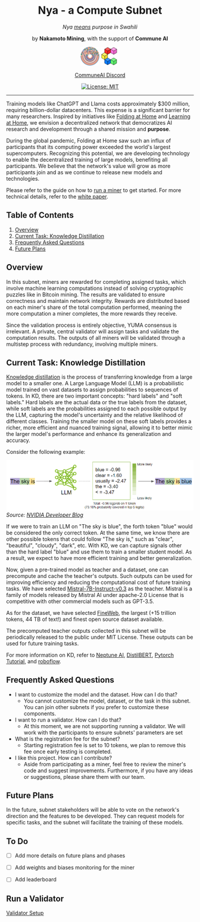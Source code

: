 <div align="center">

# **Nya - a Compute Subnet** <!-- omit in toc -->

*Nya [means](https://www.thebump.com/b/nya-baby-name) purpose in Swahili*

by **Nakamoto Mining**, with the support of **Commune AI**

[![Nakamoto Mining](./assets/nakamoto_50px.png)](https://nakamotomining.ai/) [![Commune AI](./assets/communeai_50px.png)](https://communeai.org/)

[CommuneAI Discord](https://discord.gg/communeai) 


[![License: MIT](https://img.shields.io/badge/License-MIT-yellow.svg)](https://opensource.org/licenses/MIT) 

---
</div>

Training models like ChatGPT and Llama costs approximately $300 million, requiring billion-dollar datacenters. This expense is a significant barrier for many researchers. Inspired by initiatives like [Folding at Home](https://foldingathome.org/) and [Learning at Home](https://github.com/learning-at-home/hivemind), we envision a decentralized network that democratizes AI research and development through a shared mission and **purpose**. 

During the global pandemic, Folding at Home saw such an influx of participants that its computing power exceeded the world's largest supercomputers. Recognizing this potential, we are developing technology to enable the decentralized training of large models, benefiting all participants. We believe that the network's value will grow as more participants join and as we continue to release new models and technologies. 

Please refer to the guide on how to [run a miner](docs/run_a_miner.md) to get started. For more technical details, refer to the [white paper](docs/white_paper.md).

## Table of Contents

1. [Overview](#Overview)
2. [Current Task: Knowledge Distillation](#task)
3. [Frequently Asked Questions](#faq)
4. [Future Plans](#future)

## Overview

In this subnet, miners are rewarded for completing assigned tasks, which involve machine learning computations instead of solving cryptographic puzzles like in Bitcoin mining. The results are validated to ensure correctness and maintain network integrity. Rewards are distributed based on each miner's share of the total computation performed, meaning the more computation a miner completes, the more rewards they receive.


Since the validation process is entirely objective, YUMA consensus is irrelevant. A private, central validator will assign tasks and validate the computation results. The outputs of all miners will be validated through a multistep process with redundancy, involving multiple miners.

## Current Task: Knowledge Distillation <a name="task" />

[Knowledge distillation][kd] 
is the process of transferring knowledge from a large model to a smaller one. A Large Language Model (LLM) is a probabilistic model trained on vast datasets to assign probabilities to sequences of tokens. In KD, there are two important concepts: "hard labels" and "soft labels." Hard labels are the actual data or the true labels from the dataset, while soft labels are the probabilities assigned to each possible output by the LLM, capturing the model's uncertainty and the relative likelihood of different classes. Training the smaller model on these soft labels provides a richer, more efficient and nuanced training signal, allowing it to better mimic the larger model's performance and enhance its generalization and accuracy.

Consider the following example:

![LLM](./assets/llm_output.png)
*Source: [NVIDIA Developer Blog](https://developer.nvidia.com/blog/how-to-get-better-outputs-from-your-large-language-model/)*

If we were to train an LLM on "The sky is blue", the forth token "blue" would be considered the only correct token. At the same time, we know there are other possible tokens that could follow "The sky is," such as "clear", "beautiful", "cloudy", "dark", etc. With KD, we can capture signals other than the hard label "blue" and use them to train a smaller student model. As a result, we expect to have more efficient training and better generalization.

Now, given a pre-trained model as teacher and a dataset, one can precompute and cache the teacher's outputs. Such outputs can be used for improving efficiency and reducing the computational cost of future training tasks. We have selected [Mistral-7B-Instruct-v0.3](https://huggingface.co/mistralai/Mistral-7B-Instruct-v0.3) as the teacher. Mistral is a family of models released by Mistral AI under apache-2.0 License that is competitive with other commercial models such as GPT-3.5. 

As for the dataset, we have selected [FineWeb](fineweb-blog), the largest (+15 trillion tokens, 44 TB of text!) and finest open source dataset available.  

The precomputed teacher outputs collected in this subnet will be periodically released to the public under MIT License. These outputs can be used for future training tasks.

For more information on KD, refer to [Neptune AI](https://neptune.ai/blog/knowledge-distillation), [DistilBERT](https://arxiv.org/abs/1910.01108), [Pytorch Tutorial](https://pytorch.org/tutorials/beginner/knowledge_distillation_tutorial.html), and [roboflow](https://blog.roboflow.com/what-is-knowledge-distillation/).


## Frequently Asked Questions <a name="faq" />

- I want to customize the model and the dataset. How can I do that?
  + You cannot customize the model, dataset, or the task in this subnet. You can join other subnets if you prefer to customize these components. 
- I want to run a validator. How can I do that?
  + At this moment, we are not supporting running a validator. We will work with the participants to ensure subnets' parameters are set 
- What is the registration fee for the subnet?
  + Starting registration fee is set to 10 tokens, we plan to remove this fee once early testing is completed.
- I like this project. How can I contribute?
  + Aside from participating as a miner, feel free to review the miner's code and suggest improvements. Furthermore, if you have any ideas or suggestions, please share them with our team.

## Future Plans <a name="future" />

In the future, subnet stakeholders will be able to vote on the network's direction and the features to be developed. They can request models for specific tasks, and the subnet will facilitate the training of these models.

## To Do

- [ ] Add more details on future plans and phases
- [ ] Add weights and biases monitoring for the miner
- [ ] Add leaderboard


[swarm]: https://proceedings.mlr.press/v202/ryabinin23a/ryabinin23a.pdf
[zero]: https://arxiv.org/abs/1910.02054
[kd]: https://arxiv.org/abs/1503.02531
[fineweb-blog]: https://huggingface.co/spaces/HuggingFaceFW/blogpost-fineweb-v1


## Run a Validator
[Validator Setup](docs/run_validator.md)

